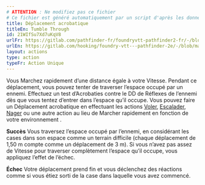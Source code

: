 ```yaml
---
# ATTENTION : Ne modifiez pas ce fichier
# Ce fichier est généré automatiquement par un script d'après les données du module Foundry VTT officiel et de sa traduction
title: Déplacement acrobatique
titleEn: Tumble Through
id: 21WIfSu7Xd7uKqV8
urlFr: https://gitlab.com/pathfinder-fr/foundryvtt-pathfinder2-fr/-/blob/master/data/actions/21WIfSu7Xd7uKqV8.htm
urlEn: https://gitlab.com/hooking/foundry-vtt---pathfinder-2e/-/blob/master/packs/data/actions.db/tumble-through.json
layout: actions
type: action
typeFr: Action Unique
---
```

Vous Marchez rapidement d’une distance égale à votre Vitesse. Pendant ce déplacement, vous pouvez tenter de traverser l’espace occupé par un ennemi. Effectuez un test d’<span data-pf2-action="tumbleThrough" data-pf2-glyph="A">Acrobaties contre le DD de Réflexes de l’ennemi dès que vous tentez d’entrer dans l’espace qu’il occupe. Vous pouvez faire un Déplacement acrobatique en effectuant les actions [Voler](voler.html), [Escalader](escalader.html), [Nager](nager.html) ou une autre action au lieu de Marcher rapidement en fonction de votre environnement .

**Succès** Vous traversez l’espace occupé par l’ennemi, en considérant les cases dans son espace comme un terrain difficile (chaque déplacement de 1,50 m compte comme un déplacement de 3 m). Si vous n’avez pas assez de Vitesse pour traverser complètement l’espace qu’il occupe, vous appliquez l’effet de l’échec.

**Échec** Votre déplacement prend fin et vous déclenchez des réactions comme si vous étiez sorti de la case dans laquelle vous avez commencé.
